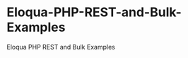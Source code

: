 Eloqua-PHP-REST-and-Bulk-Examples
=================================

Eloqua PHP REST and Bulk Examples

